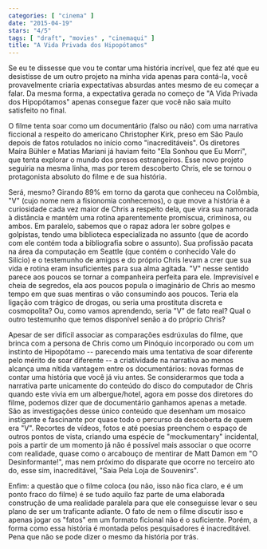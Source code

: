```yaml
---
categories: [ "cinema" ]
date: "2015-04-19"
stars: "4/5"
tags: [ "draft", "movies" , "cinemaqui" ]
title: "A Vida Privada dos Hipopótamos"
---
```

Se eu te dissesse que vou te contar uma história incrível, que fez
até que eu desistisse de um outro projeto na minha vida apenas para
contá-la, você provavelmente criaria expectativas absurdas antes mesmo
de eu começar a falar. Da mesma forma, a expectativa gerada no começo de
"A Vida Privada dos Hipopótamos" apenas consegue fazer que você não
saia muito satisfeito no final.

O filme tenta soar como um documentário (falso ou não) com uma
narrativa ficcional a respeito do americano Christopher Kirk, preso em
São Paulo depois de fatos rotulados no início como "inacreditáveis". Os
diretores Maíra Bühler e Matias Mariani já haviam feito "Ela Sonhou
que Eu Morri",  que tenta explorar o mundo dos presos estrangeiros. Esse
novo projeto seguiria na mesma linha, mas por terem descoberto Chris,
ele se tornou o protagonista absoluto do filme e de sua história.

Será, mesmo? Girando 89% em torno da garota que conheceu na Colômbia,
"V" (cujo nome nem a fisionomia conhecemos), o que move a história
é a curiosidade cada vez maior de Chris a respeito dela, que vira sua
namorada à distância e mantém uma rotina aparentemente promíscua,
criminosa, ou ambos. Em paralelo, sabemos que o rapaz adora ler sobre
golpes e golpistas, tendo uma biblioteca especializada no assunto (que
de acordo com ele contém toda a bibliografia sobre o assunto). Sua
profissão pacata na área da computação em Seattle (que contém o
conhecido Vale do Silício) e o testemunho de amigos e do próprio Chris
levam a crer que sua vida e rotina eram insuficientes para sua alma
agitada. "V" nesse sentido parece aos poucos se tornar a companheira
perfeita para ele. Imprevisível e cheia de segredos, ela aos poucos
popula o imaginário de Chris ao mesmo tempo em que suas mentiras o vão
consumindo aos poucos. Teria ela ligação com trágico de drogas, ou
seria uma prostituta discreta e cosmopolita? Ou, como vamos aprendendo,
seria "V" de fato real? Qual o outro testemunho que temos disponível
senão a do próprio Chris?

Apesar de ser difícil associar as comparações esdrúxulas do filme,
que brinca com a persona de Chris como um Pinóquio incorporado ou com um
instinto de Hipopótamo -- parecendo mais uma tentativa de soar diferente
pelo mérito de soar diferente -- a criatividade na narrativa ao menos
alcança uma nítida vantagem entre os documentários: novas formas de
contar uma história que você já viu antes. Se considerarmos que toda a
narrativa parte unicamente do conteúdo do disco do computador de Chris
quando este vivia em um albergue/hotel, agora em posse dos diretores do
filme, podemos dizer que de documentário ganhamos apenas a metade. São
as investigações desse único conteúdo que desenham um mosaico
instigante e fascinante por quase todo o percurso da descoberta de quem
era "V". Recortes de vídeos, fotos e até poesias preenchem o espaço de
outros pontos de vista, criando uma espécie de "mockumentary" incidental,
pois a partir de um momento já não é possível mais associar o que
ocorre com realidade, quase como o arcabouço de mentirar de Matt Damon em
"O Desinformante!", mas nem próximo do disparate que ocorre no terceiro
ato do, esse sim, inacreditável, "Saia Pela Loja de Souvenirs".

Enfim: a questão que o filme coloca (ou não, isso não fica claro,
e é um ponto fraco do filme) é se tudo aquilo faz parte de uma
elaborada construção de uma realidade paralela para que ele conseguisse
levar o seu plano de ser um traficante adiante. O fato de nem o filme
discutir isso e apenas jogar os "fatos" em um formato ficional não
é o suficiente. Porém, a forma como essa história é montada pelos
pesquisadores é inacreditável. Pena que não se pode dizer o mesmo da
história por trás.
